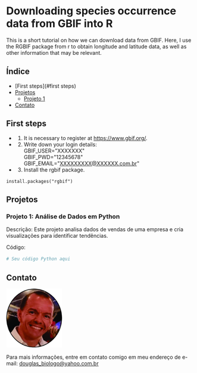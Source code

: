 # Downloading species occurrence data from GBIF into R

This is a short tutorial on how we can download data from GBIF.
Here, I use the RGBIF package from r to obtain longitude and latitude data, as well as other information that may be relevant.

## Índice
- [First steps](#first steps)
- [Projetos](#projetos)
  - [Projeto 1](#projeto-1)
- [Contato](#contato)

## First steps
- 1) It is necessary to register at https://www.gbif.org/.

- 2) Write down your login details:  
      GBIF_USER="XXXXXXX"  
      GBIF_PWD="12345678"  
      GBIF_EMAIL="XXXXXXXXX@XXXXXX.com.br"

- 3) Install the rgbif package.

```
install.packages("rgbif")
```

## Projetos

### Projeto 1: Análise de Dados em Python

Descrição: Este projeto analisa dados de vendas de uma empresa e cria visualizações para identificar tendências.

Código:
```python
# Seu código Python aqui

```

## Contato
<img src="curriculum4.jpg" width="150">

Para mais informações, entre em contato comigo em meu endereço de e-mail: douglas_biologo@yahoo.com.br
